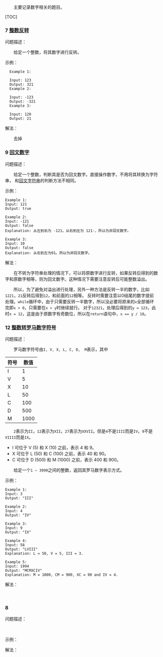 　　主要记录数字相关的题目。

[TOC]

### 7 [整数反转](../java/com/ckm/number/Solution7.java)
问题描述：

　　给定一个整数，将其数字进行反转。

示例：

```
  Example 1:
  
  Input: 123
  Output: 321
  Example 2:
  
  Input: -123
  Output: -321
  Example 3:
  
  Input: 120
  Output: 21
```

解法：

　　去掉

### 9 [回文数字](../java/com/ckm/number/Solution9.java)
问题描述：

　　给定一个整数，判断其是否为回文数字。直接操作数字，不用将其转换为字符串，
和[回文字符串](../java/com/ckm/string/Solution5.java)的判断方法不相同。

示例：

```
Example 1:
Input: 121
Output: true

Example 2:
Input: -121
Output: false
Explanation: 从左到右为 -121，从右到左为 121-，所以为非回文数字。

Example 3:
Input: 10
Output: false
Explanation: 从右到左为01。所以为非回文数字。
```

解法：

　　在不转为字符串处理的情况下，可以将原数字进行反转，如果反转后得到的数字和原数字相等，则为回文数字。这种情况下需要注意反转后可能整数溢出。

　　所以，为了避免对溢出进行处理，另外一种方法是反转一半的数字，比如`1221`，`21`反转后得到`12`，和前面的`12`相等。
反转时需要注意以0结尾的数字提前处理。`while`循环中，由于只需要反转一半数字，所以没必要将原来的`x`全部循环完即`x > 0`，只需要在`x > y`时继续就行。
对于`12321`，处理后得到的`y = 123`，此时`x = 12`，这是由于原数字有奇数位，所以在`return`语句中，`x == y / 10`。

### 12 [整数转罗马数字符号](../java/com/ckm/number/Solution12.java)
问题描述：

　　罗马数字符号由`I, V, X, L, C, D,  M`表示，其中

| 符号 | 数值 |
|---|---|
| I | 1 |
| V | 5 |
| X | 10 |
| L | 50 |
| C | 100 |
| D | 500 |
| M | 1000 |

　　`2`表示为`II`，`12`表示为`XII`，`27`表示为`XXVII`。但是`4`不是`IIII`而是`IV`，`9`不是`VIIII`而是`IX`。

- I 可位于 V (5) 和 X (10) 之前，表示 4 和 9。 
- X 可位于 L (50) 和 C (100) 之前，表示 40 和 90。 
- C 可位于 D (500) 和 M (1000) 之前，表示 400 和 900。

　　给定一个`1 ~ 3999`之间的整数，返回其罗马数字表示方式。

示例：

```
Example 1:
Input: 3
Output: "III"

Example 2:
Input: 4
Output: "IV"

Example 3:
Input: 9
Output: "IX"

Example 4:
Input: 58
Output: "LVIII"
Explanation: L = 50, V = 5, III = 3.

Example 5:
Input: 1994
Output: "MCMXCIV"
Explanation: M = 1000, CM = 900, XC = 90 and IV = 4.
```

解法：

　　

### 8 [](../java/com/ckm/number/Solution8.java)
问题描述：

　　

示例：


解法：

　　